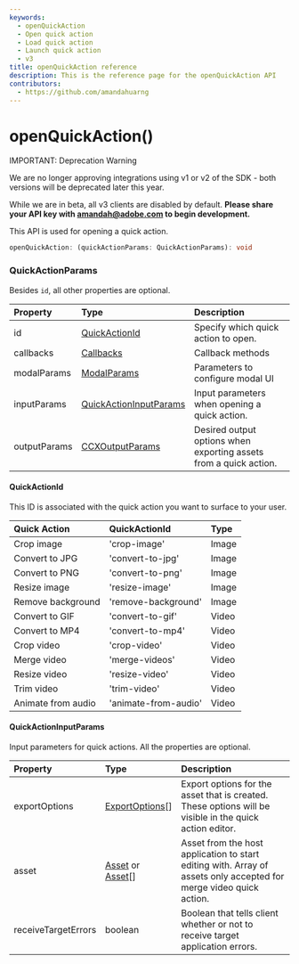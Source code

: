 ```yaml
---
keywords:
  - openQuickAction
  - Open quick action
  - Load quick action
  - Launch quick action
  - v3
title: openQuickAction reference
description: This is the reference page for the openQuickAction API
contributors:
  - https://github.com/amandahuarng
--- 
```


# openQuickAction()

<InlineAlert variant="error" slots="header, text1, text2" />

IMPORTANT: Deprecation Warning

We are no longer approving integrations using v1 or v2 of the SDK - both versions will be deprecated later this year.

While we are in beta, all v3 clients are disabled by default. **Please share your API key with amandah@adobe.com to begin development.**

This API is used for opening a quick action.

```ts
openQuickAction: (quickActionParams: QuickActionParams): void
```

### QuickActionParams

Besides `id`, all other properties are optional.

| Property | Type| Description
| :-- | :-- | :--
| id | [QuickActionId](#quickactionid) | Specify which quick action to open.
| callbacks | [Callbacks](../../types/index.md#callbacks) | Callback methods
| modalParams | [ModalParams](../../types/index.md#modalparams) | Parameters to configure modal UI
| inputParams | [QuickActionInputParams](#quickactioninputparams) | Input parameters when opening a quick action.
| outputParams | [CCXOutputParams](../../types/index.md#ccxoutputparams) | Desired output options when exporting assets from a quick action.

#### QuickActionId

This ID is associated with the quick action you want to surface to your user.

| Quick Action | QuickActionId | Type
| :-- | :-- | :--
| Crop image | 'crop-image' | Image
| Convert to JPG | 'convert-to-jpg' | Image
| Convert to PNG | 'convert-to-png' | Image
| Resize image | 'resize-image' | Image
| Remove background | 'remove-background' | Image
| Convert to GIF | 'convert-to-gif' | Video
| Convert to MP4 | 'convert-to-mp4' | Video
| Crop video | 'crop-video' | Video
| Merge video | 'merge-videos' | Video
| Resize video | 'resize-video' | Video
| Trim video | 'trim-video' | Video
| Animate from audio | 'animate-from-audio' | Video

#### QuickActionInputParams

Input parameters for quick actions. All the properties are optional.

| Property | Type | Description
| :-- | :-- | :--
| exportOptions | [ExportOptions](../../types/index.md#exportoptions)[] | Export options for the asset that is created. These options will be visible in the quick action editor.
| asset | [Asset](#asset) or [Asset](../../types/index.md#asset)[] | Asset from the host application to start editing with. Array of assets only accepted for merge video quick action.
| receiveTargetErrors | boolean | Boolean that tells client whether or not to receive target application errors.
